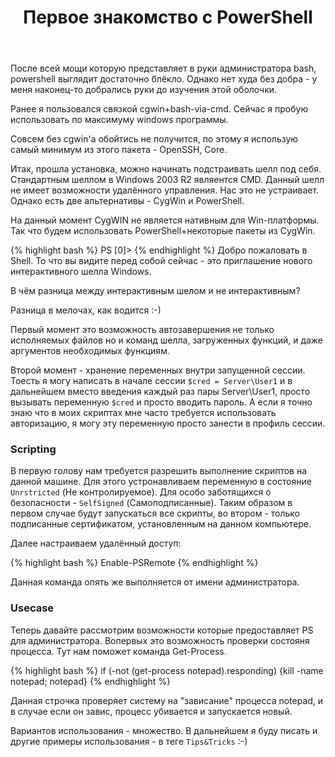 ﻿---
layout: post
title: Первое знакомство с PowerShell
categories:
- it
---
После всей мощи которую представляет в руки администратора bash, powershell выглядит достаточно блёкло. Однако нет худа без добра - у меня наконец-то добрались руки до изучения этой оболочки.

Ранее я пользовался связкой cgwin+bash-via-cmd. Сейчас я пробую использовать по максимуму windows программы.

Совсем без cgwin'a обойтись не получится, по этому я использую самый минимум из этого пакета - OpenSSH, Core.

Итак, прошла установка, можно начинать подстраивать шелл под себя. Стандартным шеллом в Windows 2003 R2 являентся CMD. Данный шелл не имеет возможности удалённого управления. Нас это не устраивает. Однако есть две альтернативы - CygWin и PowerShell.

На данный момент CygWIN не является нативным для Win-платформы. Так что будем использовать PowerShell+некоторые пакеты из CygWin. 

{% highlight bash %}
PS [0]>
{% endhighlight %}
Добро пожаловать в Shell. То что вы видите перед собой сейчас - это приглашение нового интерактивного шелла Windows.

В чём разница между интерактивным шелом и не интерактивным?

Разница в мелочах, как водится :-)

Первый момент это возможность автозавершения не только исполняемых файлов но и команд шелла, загруженных функций, и даже аргументов необходимых функциям.

Второй момент - хранение переменных внутри запущенной сессии. Тоесть я могу написать в начале сессии `$cred = Server\User1` и в дальнейшем вместо введения каждый раз пары Server\User1, просто вызывать переменную `$cred` и просто вводить пароль. А если я точно знаю что в моих скриптах мне часто требуется использовать авторизацию, я могу эту переменную просто занести в профиль сессии.

### Scripting

В первую голову нам требуется разрешить выполнение скриптов на данной машине. Для этого устронавливаем переменную в состояние `Unrstricted` (Не контролируемое). Для особо заботящихся о безопасности - `SelfSigned` (Самоподписанные). Таким образом в первом случае будут запускаться все скрипты, во втором - только подписанные сертификатом, установленным на данном компьютере.

Далее настраиваем удалённый доступ:

{% highlight bash %}
Enable-PSRemote
{% endhighlight %}

Данная команда опять же выполняется от имени администратора.

### Usecase

Теперь давайте рассмотрим возможности которые предоставляет PS для администратора. Вопервых это возможность проверки состояня процесса. Тут нам поможет команда Get-Process. 

{% highlight bash %}
if (-not (get-process notepad).responding) {kill -name notepad; notepad}
{% endhighlight %}

Данная строчка проверяет систему на "зависание" процесса notepad, и в случае если он завис, процесс убивается и запускается новый.

Вариантов использования - множество. В дальнейшем я буду писать и другие примеры использования - в теге `Tips&Tricks` :-)

